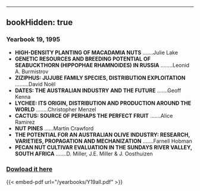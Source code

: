 
---
bookHidden: true 
---
### Yearbook 19, 1995


-   **HIGH-DENSITY PLANTING OF MACADAMIA NUTS** \...\....Julie Lake
-   **GENETIC RESOURCES AND BREEDING POTENTIAL OF SEABUCKTHORN
    (HIPPOPHAE RHAMNOIDES) IN RUSSIA** \...\.....Leonid A. Burmistrov
-   **ZIZIPHUS: JUJUBE FAMILY SPECIES, DISTRIBUTION EXPLOITATION**
    \...\...\...David Noël
-   **DATES: THE AUSTRALIAN INDUSTRY AND THE FUTURE** \...\....Geoff
    Kenna
-   **LYCHEE: ITS ORIGIN, DISTRIBUTION AND PRODUCTION AROUND THE WORLD**
    \...\.....Christopher Menzel
-   **CACTUS: SOURCE OF PERHAPS THE PERFECT FRUIT** \...\....Alice
    Ramirez
-   **NUT PINES** \...\...Martin Crawford
-   **THE POTENTIAL FOR AN AUSTRALIAN OLIVE INDUSTRY: RESEARCH,
    VARIETIES, PROPAGATION AND MECHANIZATION** \...\....Farnell Hobman
-   **PECAN NUT CULTIVAR EVALUATION IN THE SUNDAYS RIVER VALLEY, SOUTH
    AFRICA** \...\....D. Miller, J.E. Miller & J. Oosthuizen
 
### [Dowload it here](/yearbooks/Y19all.pdf)
 
{{< embed-pdf url="/yearbooks/Y19all.pdf" >}}

